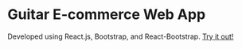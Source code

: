 # Guitar E-commerce Web App
Developed using React.js, Bootstrap, and React-Bootstrap.
[Try it out!](http://aws-guitars-online-ecommerce.s3-website-us-west-1.amazonaws.com/)
